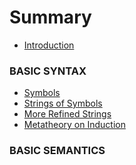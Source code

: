 # Summary

* [Introduction](README.md)

### BASIC SYNTAX
* [Symbols](0/README.md)
	<!-- * [Logical Symbols](0/README.md#definition-ls) -->
	<!-- * [Nonlogical Symbols](0/README.md#definition-nls) -->
	<!-- * [Passing Remarks](0/README.md#remarks) -->
* [Strings of Symbols](0/strings/README.md)
	<!-- * [Definition](0/strings/README.md#definition) -->
	<!-- * [String Equality](0/strings/README.md#definition-streq) -->
	<!-- * [String Concatenation](0/strings/README.md#definition-strcon) -->
	<!-- * [Substrings](0/strings/README.md#definition-substr) -->
	<!-- * [Symbol Occurrence](0/strings/README.md#definition-strsoc) -->
	<!-- * [String Cancellation](0/strings/README.md#metatheorem-sc) -->
	<!-- * [Associativity](0/strings/README.md#metatheorem-asc) -->
	<!-- * [Levi's Lemma](0/strings/README.md#metatheorem-ll) -->
* [More Refined Strings](0/refined_strings/README.md)
	<!-- * [Manifesto](0/refined_strings/README.md#manifesto) -->
	<!-- * [Terms](0/refined_strings/README.md#definition-terms) -->
	<!-- * [Atomic Formulas](0/refined_strings/README.md#definition-af) -->
	<!-- * [Well-Formed Formulas](0/refined_strings/README.md#definition-wff) -->
	<!-- * [Abbreviations](0/refined_strings/README.md#definition-ca) -->
* [Metatheory on Induction](0/induction_metatheory/README.md)
	<!-- * [Manifesto](0/induction_metatheory/README.md#manifesto) -->
	<!-- * [Closure](0/induction_metatheory/README.md#definition-closure) -->
	<!-- * [Inductively Defined Set](0/induction_metatheory/README.md#definition-ids) -->
	<!-- * [Proof by Induction](0/induction_metatheory/README.md#metatheorem-pi) -->

### BASIC SEMANTICS